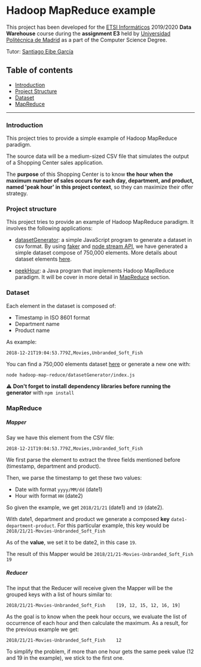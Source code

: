 # Hadoop MapReduce example

This project has been developed for the [ETSI Informáticos](https://fi.upm.es/) 2019/2020 **Data Warehouse** course during the **assignment E3** held by [Universidad Politécnica de Madrid](https://www.upm.es/) as a part of the Computer Science Degree.

Tutor: [Santiago Eibe García](http://www.upm.es/observatorio/vi/index.jsp?pageac=investigador.jsp&idInvestigador=8095)

## Table of contents
- [Introduction](#introduction)
- [Project Structure](#project-structure)
- [Dataset](#dataset)
- [MapReduce](#mapreduce)
---

### Introduction

This project tries to provide a simple example of Hadoop MapReduce paradigm.

The source data will be a medium-sized CSV file that simulates the output of a Shopping Center sales application.

The **purpose** of this Shopping Center is to know **the hour when the maximum number of sales occurs for each day, department, and product, named 'peak hour' in this project context**, so they can maximize their offer strategy.

### Project structure

This project tries to provide an example of Hadoop MapReduce paradigm. It involves the following applications:

- [datasetGenerator](): a simple JavaScript program to generate a dataset in csv format. By using [faker](https://www.npmjs.com/package/faker) and [node stream API](https://nodejs.org/api/stream.html), we have generated a simple dataset compose of 750,000 elements. More details about dataset elements [here](#dataset).

- [peekHour](https://github.com/Rodriblue/dwh/tree/master/hadoop-map-reduce/peekHour): a Java program that implements Hadoop MapReduce paradigm. It will be cover in more detail in [MapReduce](#mapreduce) section.


### Dataset

Each element in the dataset is composed of:

- Timestamp in ISO 8601 format
- Department name
- Product name

As example:

```csv
2018-12-21T19:04:53.779Z,Movies,Unbranded_Soft_Fish
```

You can find a 750,000 elements dataset [here](https://github.com/Rodriblue/dwh/tree/master/hadoop-map-reduce/datasetGenerator/dataset.csv) or generate a new one with:

```
node hadoop-map-reduce/datasetGenerator/index.js 
```

⚠️ **Don't forget to install dependency libraries before running the generator** with `npm install`

### MapReduce

##### Mapper

Say we have this element from the CSV file:

```csv
2018-12-21T19:04:53.779Z,Movies,Unbranded_Soft_Fish
```

We first parse the element to extract the three fields mentioned before (timestamp, department and product).

Then, we parse the timestamp to get these two values:

- Date with format `yyyy/MM/dd` (date1)
- Hour with format `HH` (date2)

So given the example, we get `2018/21/21` (date1) and `19` (date2).

With date1, department and product we generate a composed **key** `date1-department-product`. For this particular example, this key would be `2018/21/21-Movies-Unbranded_Soft_Fish`

As of the **value**, we set it to be date2, in this case `19`.

The result of this Mapper would be `2018/21/21-Movies-Unbranded_Soft_Fish    19`

##### Reducer

The input that the Reducer will receive given the Mapper will be the grouped keys with a list of hours similar to:

`2018/21/21-Movies-Unbranded_Soft_Fish    [19, 12, 15, 12, 16, 19]`

As the goal is to know when the peek hour occurs, we evaluate the list of occurrence of each hour and then calculate the maximum. As a result, for the previous example we get:

`2018/21/21-Movies-Unbranded_Soft_Fish    12`

To simplify the problem, if more than one hour gets the same peek value (12 and 19 in the example), we stick to the first one.
